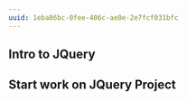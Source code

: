 ```yaml
---
uuid: 1eba86bc-0fee-406c-ae0e-2e7fcf031bfc
---
```



## Intro to JQuery


## Start work on JQuery Project
